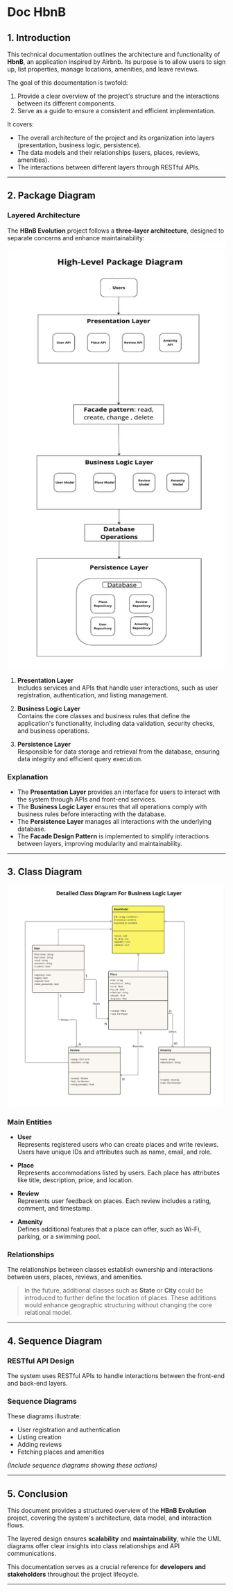 # Doc HbnB

## 1. Introduction

This technical documentation outlines the architecture and functionality of **HbnB**, an application inspired by Airbnb. Its purpose is to allow users to sign up, list properties, manage locations, amenities, and leave reviews.

The goal of this documentation is twofold:

1. Provide a clear overview of the project's structure and the interactions between its different components.  
2. Serve as a guide to ensure a consistent and efficient implementation.

It covers:

- The overall architecture of the project and its organization into layers (presentation, business logic, persistence).
- The data models and their relationships (users, places, reviews, amenities).
- The interactions between different layers through RESTful APIs.

---

## 2. Package Diagram

### Layered Architecture

The **HBnB Evolution** project follows a **three-layer architecture**, designed to separate concerns and enhance maintainability:
![Package diagram](package_diagram.png)

1. **Presentation Layer**  
   Includes services and APIs that handle user interactions, such as user registration, authentication, and listing management.

2. **Business Logic Layer**  
   Contains the core classes and business rules that define the application's functionality, including data validation, security checks, and business operations.

3. **Persistence Layer**  
   Responsible for data storage and retrieval from the database, ensuring data integrity and efficient query execution.

### Explanation

- The **Presentation Layer** provides an interface for users to interact with the system through APIs and front-end services.
- The **Business Logic Layer** ensures that all operations comply with business rules before interacting with the database.
- The **Persistence Layer** manages all interactions with the underlying database.
- The **Facade Design Pattern** is implemented to simplify interactions between layers, improving modularity and maintainability.

---

## 3. Class Diagram

![Class diagram](class_diagram.png)

### Main Entities

- **User**  
  Represents registered users who can create places and write reviews. Users have unique IDs and attributes such as name, email, and role.

- **Place**  
  Represents accommodations listed by users. Each place has attributes like title, description, price, and location.

- **Review**  
  Represents user feedback on places. Each review includes a rating, comment, and timestamp.

- **Amenity**  
  Defines additional features that a place can offer, such as Wi-Fi, parking, or a swimming pool.

### Relationships

The relationships between classes establish ownership and interactions between users, places, reviews, and amenities.

> In the future, additional classes such as **State** or **City** could be introduced to further define the location of places. These additions would enhance geographic structuring without changing the core relational model.


---

## 4. Sequence Diagram

### RESTful API Design

The system uses RESTful APIs to handle interactions between the front-end and back-end layers.

### Sequence Diagrams

These diagrams illustrate:

- User registration and authentication
- Listing creation
- Adding reviews
- Fetching places and amenities

*_(Include sequence diagrams showing these actions)_*

---

## 5. Conclusion

This document provides a structured overview of the **HBnB Evolution** project, covering the system's architecture, data model, and interaction flows.

The layered design ensures **scalability** and **maintainability**, while the UML diagrams offer clear insights into class relationships and API communications.

This documentation serves as a crucial reference for **developers and stakeholders** throughout the project lifecycle.

---
